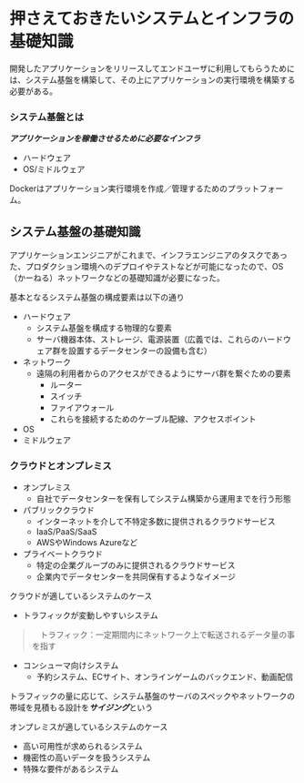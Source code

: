 # 押さえておきたいシステムとインフラの基礎知識

開発したアプリケーションをリリースしてエンドユーザに利用してもらうためには、システム基盤を構築して、その上にアプリケーションの実行環境を構築する必要がある。

### システム基盤とは
***アプリケーションを稼働させるために必要なインフラ***
- ハードウェア
- OS/ミドルウェア

Dockerはアプリケーション実行環境を作成／管理するためのプラットフォーム。

## システム基盤の基礎知識
アプリケーションエンジニアがこれまで、インフラエンジニアのタスクであった、プロダクション環境へのデプロイやテストなどが可能になったので、OS（かーねる）ネットワークなどの基礎知識が必要になった。

基本となるシステム基盤の構成要素は以下の通り
- ハードウェア
    - システム基盤を構成する物理的な要素
    - サーバ機器本体、ストレージ、電源装置（広義では、これらのハードウェア群を設置するデータセンターの設備も含む）
- ネットワーク
    - 遠隔の利用者からのアクセスができるようにサーバ群を繋ぐための要素
        - ルーター
        - スイッチ
        - ファイアウォール
        - これらを接続するためのケーブル配線、アクセスポイント
- OS
- ミドルウェア

### クラウドとオンプレミス
- オンプレミス
    - 自社でデータセンターを保有してシステム構築から運用までを行う形態
- パブリッククラウド
    - インターネットを介して不特定多数に提供されるクラウドサービス
    - IaaS/PaaS/SaaS
    - AWSやWindows Azureなど
- プライベートクラウド
    - 特定の企業グループのみに提供されるクラウドサービス
    - 企業内でデータセンターを共同保有するようなイメージ

クラウドが適しているシステムのケース
- トラフィックが変動しやすいシステム
>　トラフィック：一定期間内にネットワーク上で転送されるデータ量の事を指す

- コンシューマ向けシステム
    - 予約システム、ECサイト、オンラインゲームのバックエンド、動画配信

トラフィックの量に応じて、システム基盤のサーバのスペックやネットワークの帯域を見積もる設計を***サイジング***という

オンプレミスが適しているシステムのケース
- 高い可用性が求められるシステム
- 機密性の高いデータを扱うシステム
- 特殊な要件があるシステム
